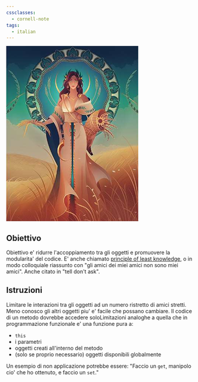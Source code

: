 ```yaml
---
cssclasses:
  - cornell-note
tags:
  - italian
---
```


![Demetra, dea greca della natura, dei raccolti, e delle messi<label class="sidenote-toggle sidenote-number"></label><span class="sidenote">Cosi come i raccolti crescono in campi appositi, i moduli nel software devono operare all’interno dei loro campi di interazione, minimizzando le dipendenze, riducendo il diffondersi della conoscenza del loro funzionamento interno</span>](attachments/Pasted%20image%2020250121212823.png)

##  Obiettivo

Obiettivo e' ridurre l'accoppiamento tra gli oggetti e promuovere la modularita' del codice.
E' anche chiamato [principle of least knowledge](https://en.wikipedia.org/wiki/Law_of_Demeter), o in modo colloquiale riassunto con "gli amici dei miei amici non sono miei amici".
Anche citato in "tell don't ask".

## Istruzioni

Limitare le interazioni tra gli oggetti ad un numero ristretto di amici stretti.
Meno conosco gli altri oggetti piu' e' facile che possano cambiare.
Il codice di un metodo dovrebbe accedere solo<label class="sidenote-toggle sidenote-number"></label><span class="sidenote">Limitazioni analoghe a quella che in programmazione funzionale e' una funzione pura</span> a:

* `this`
* i parametri
* oggetti creati all'interno del metodo
* (solo se proprio necessario) oggetti disponibili globalmente

Un esempio di non applicazione potrebbe essere: "Faccio un `get`, manipolo cio' che ho ottenuto, e faccio un `set`."
